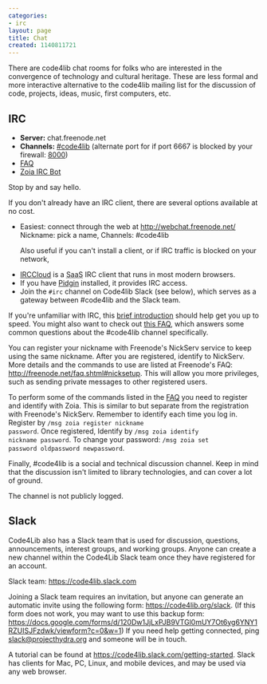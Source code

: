 ```yaml
---
categories:
- irc
layout: page
title: Chat
created: 1140811721
---
```

There are code4lib chat rooms for folks who are interested in the convergence of technology and cultural heritage. These are less formal and more interactive alternative to the code4lib mailing list for the discussion of code, projects, ideas, music, first computers, etc.

<h2>IRC</h2>
<ul>
<li><strong>Server:</strong> chat.freenode.net</li>
<li><strong>Channels:</strong> <a href="irc://irc.freenode.net/code4lib">#code4lib</a> (alternate port for if port 6667 is blocked by your firewall: <a href="irc://irc.freenode.net:8000/code4lib">8000</a>)</li>
<li><a href="http://code4lib.org/irc/faq">FAQ</a></li>
<li><a href="http://wiki.code4lib.org/index.php/Zoia_or_the_Code4Lib_IRC_bot">Zoia IRC Bot</a></li>
</ul>

Stop by and say hello.

If you don't already have an IRC client, there are several options available at no cost.
<ul>
<li>Easiest: connect through the web at 
<a href="http://webchat.freenode.net/">http://webchat.freenode.net/</a> Nickname: pick a name, Channels: #code4lib


Also useful if you can't install a client, or if IRC traffic is blocked on your network, 
</li> 
<li><a href="http://irccloud.com/">IRCCloud</a> is a <abbr title="software as a service">SaaS</abbr> IRC client that runs in most modern browsers.</li>
<li>
  If you have <a href="http://pidgin.im/">Pidgin</a> installed, it provides IRC access.
</li>
<li>Join the <code>#irc</code> channel on Code4lib Slack (see below), which serves as a gateway between #code4lib and the Slack team.</li>

</ul>

If you're unfamiliar with IRC, this <a href="http://www.irchelp.org/irchelp/new2irc.html#detail">brief introduction</a> should help get you up to speed. You might also want to check out <a href="http://code4lib.org/irc/faq">this FAQ</a>, which answers some common questions about the #code4lib channel specifically.

You can register your nickname with Freenode's NickServ service to keep using the same nickname. After you are registered, identify to NickServ. More details and the commands to use are listed at Freenode's FAQ: <a href="http://freenode.net/faq.shtml#nicksetup">http://freenode.net/faq.shtml#nicksetup</a>. This will allow you more  privileges, such as sending private messages to other registered users.

To perform some of the commands listed in the <a href="http://code4lib.org/irc/faq">FAQ</a> you need to register and identify with Zoia. This is similar to but separate from the registration with Freenode's NickServ. Remember to identify each time you log in. Register by <code>/msg zoia register nickname password</code>. Once registered, Identify by <code>/msg zoia identify nickname password</code>.  To change your password: <code>/msg zoia set password oldpassword newpassword</code>.

Finally, #code4lib is a social and technical discussion channel. Keep in mind that the discussion isn't limited to library technologies, and can cover a lot of ground.

<p>The channel is not publicly logged. </p>

<h2>Slack</h2>

Code4Lib also has a Slack team that is used for discussion, questions, announcements, interest groups, and working groups. Anyone can create a new channel within the Code4Lib Slack team once they have registered for an account.

Slack team: <a href="https://code4lib.slack.com">https://code4lib.slack.com</a>

Joining a Slack team requires an invitation, but anyone can generate an automatic invite using the following form: <a href="https://code4lib.org/slack">https://code4lib.org/slack</a>. (If this form does not work, you may want to use this backup form: <a target="_blank" href="https://docs.google.com/forms/d/120Dw1JjLxPJB9VTGl0mUY7Ot6yg6YNY1RZUISJFzdwk/viewform?c=0&w=1">https://docs.google.com/forms/d/120Dw1JjLxPJB9VTGl0mUY7Ot6yg6YNY1RZUISJFzdwk/viewform?c=0&w=1</a>) If you need help getting connected, ping slack@projecthydra.org and someone will be in touch.

A tutorial can be found at <a href="https://code4lib.slack.com/getting-started">https://code4lib.slack.com/getting-started</a>.  Slack has clients for Mac, PC, Linux, and mobile devices, and may be used via any web browser.

